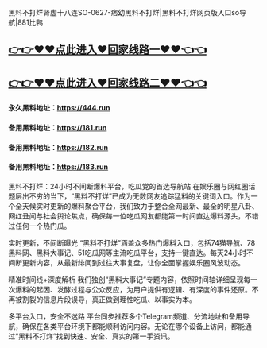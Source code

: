 黑料不打烊肾虚十八连SO-0627-痞幼黑料不打烊|黑料不打烊网页版入口so导航|881比鸭

## [👉👉♥♥点此进入♥回家线路一♥♥👈👈](https://unpkg.com/182run/index.html)
## [👉👉♥♥点此进入♥回家线路二♥♥👈👈](https://unpkg.com/182-1run/index.html)

#### 永久黑料地址：https://444.run
#### 备用黑料地址：https://181.run
#### 备用黑料地址：https://182.run
#### 备用黑料地址：https://183.run

黑料不打烊：24小时不间断爆料平台，吃瓜党的首选导航站
在娱乐圈与网红圈话题层出不穷的当下，“黑料不打烊”已成为无数网友追踪猛料的关键词入口。作为一个全天候实时更新的爆料聚合平台，我们致力于整合全网最新、最全的明星八卦、网红丑闻与社会舆论焦点，确保每一位吃瓜网友都能第一时间直达爆料源头，不错过任何一个热门瓜。

实时更新，不间断曝光
“黑料不打烊”涵盖众多热门爆料入口，包括74猫导航、78黑料网、黑料大事记、51吃瓜网等主流吃瓜平台，支持一键直达。每天24小时不间断更新内容，从最新绯闻到过往大事复盘，让你全面掌握娱乐圈风波动态。

精准时间线+深度解析
我们独创“黑料大事记”专题内容，依照时间轴详细呈现每一次爆料的起因、发酵过程与公众反应，为用户提供有逻辑、有深度的事件还原。不再被割裂的信息片段误导，真正做到理性吃瓜、以事实为本。

多平台入口，安全不迷路
平台同步推荐多个Telegram频道、分流地址和备用导航，确保在各类平台环境下都能顺利访问内容。无论在哪个设备上访问，都能通过“黑料不打烊”找到快速、安全、真实的第一手资讯。
